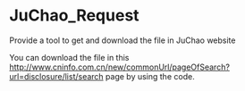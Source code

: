 # JuChao_Request
Provide a tool to get and download the file in JuChao website

You can download the file in this http://www.cninfo.com.cn/new/commonUrl/pageOfSearch?url=disclosure/list/search page by using the code.

